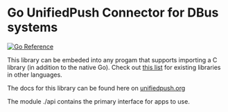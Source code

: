 # Go UnifiedPush Connector for DBus systems

[![Go Reference](https://pkg.go.dev/badge/unifiedpush.org/go/dbus_connector.svg)](https://pkg.go.dev/unifiedpush.org/go/dbus_connector)

This library can be embeded into any progam that supports importing a C library (in addition to the native Go). 
Check out [this list](//unifiedpush.org/developers/) for existing libraries in other languages.  

The docs for this library can be found here on [unifiedpush.org](//unifiedpush.org/developers/go_c/)

The module ./api contains the primary interface for apps to use.
